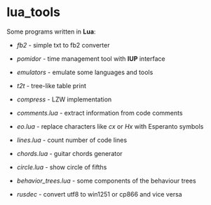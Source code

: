 # lua_tools
Some programs written in **Lua**:

* _fb2_ - simple txt to fb2 converter
* _pomidor_ - time management tool with **IUP** interface
* _emulators_ - emulate some languages and tools
* _t2t_ - tree-like table print
* _compress_ - LZW implementation

* _comments.lua_ - extract information from code comments
* _eo.lua_ - replace characters like _cx_ or _Hx_ with Esperanto symbols
* _lines.lua_ - count number of code lines
* _chords.lua_ - guitar chords generator
* _circle.lua_ - show circle of fifths
* _behavior\_trees.lua_ - some components of the behaviour trees
* _rusdec_ - convert utf8 to win1251 or cp866 and vice versa
